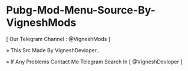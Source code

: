# Pubg-Mod-Menu-Source-By-VigneshMods

[ Our Telegram Channel : @VigneshMods ]

» This Src Made By VigneshDevloper..

» If Any Problems Contact Me Telegram
  Search In [ @VigneshDevloper ]
